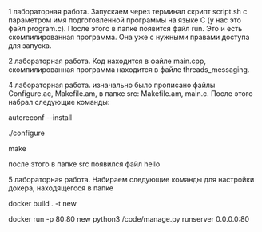 1 лабораторная работа. Запускаем через терминал скрипт script.sh  c параметром имя подготовленной программы на языке С (у нас это файл program.c). После этого
в папке появится файл run. Это и есть скомпилированная программа. Она уже с нужными правами доступа для запуска.

2 лабораторная работа. Код находится в файле main.cpp, скомпилированная программа находится в файле threads_messaging.

4 лабораторная работа. изначально было прописано файлы Configure.ac, Makefile.am, в папке src: Makefile.am, main.c. После этого набрал следующие команды:

autoreconf --install

./configure

make

после этого в папке src появился файл hello

5 лабораторная работа. Набираем следующие команды для настройки докера, находящегося в папке

docker build . -t new

docker run -p 80:80 new python3 /code/manage.py runserver 0.0.0.0:80
